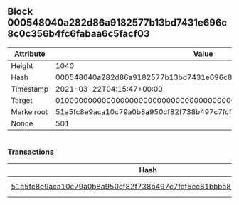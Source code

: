 ## Block 000548040a282d86a9182577b13bd7431e696c8c0c356b4fc6fabaa6c5facf03

Attribute | Value
--- | ---
Height | 1040
Hash | 000548040a282d86a9182577b13bd7431e696c8c0c356b4fc6fabaa6c5facf03
Timestamp | 2021-03-22T04:15:47+00:00
Target | 0100000000000000000000000000000000000000000000000000000000000000
Merke root | 51a5fc8e9aca10c79a0b8a950cf82f738b497c7fcf5ec61bbba870691c44410c
Nonce | 501

```

```

### Transactions

Hash | Amount
--- | ---
[51a5fc8e9aca10c79a0b8a950cf82f738b497c7fcf5ec61bbba870691c44410c](51a5fc8e9aca10c79a0b8a950cf82f738b497c7fcf5ec61bbba870691c44410c.md) | 10.00000000 SKEPTI 
